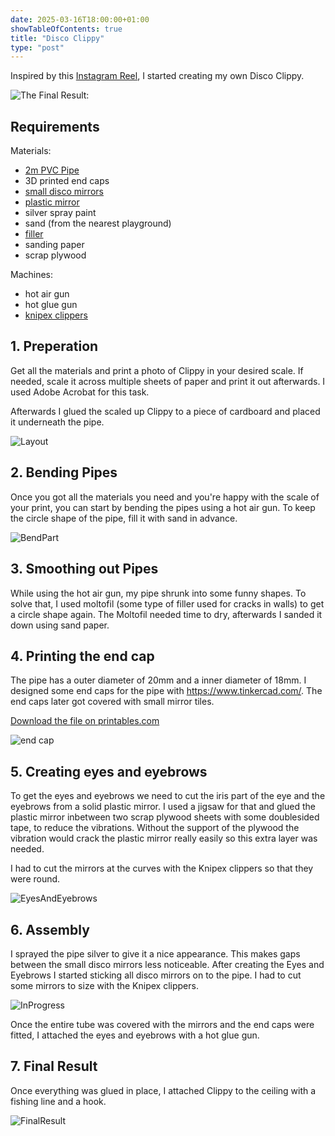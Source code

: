 ```yaml
---
date: 2025-03-16T18:00:00+01:00
showTableOfContents: true
title: "Disco Clippy"
type: "post"
---
```

Inspired by this [Instagram Reel](https://www.instagram.com/sophie_elinor/reel/C839FfTSy38/), I started creating my own Disco Clippy.

![The Final Result:](/media/disco-clippy/07-disco-clippy-final-result-02.gif)

## Requirements

Materials:
- [2m PVC Pipe](https://www.bauhaus.info/kabelschutzrohre/stangenrohr/p/12171597)
- 3D printed end caps
- [small disco mirrors](https://www.amazon.de/dp/B005569AH8)
- [plastic mirror](https://www.amazon.de/dp/B09MJYR3NY)
- silver spray paint
- sand (from the nearest playground)
- [filler](https://www.bauhaus.info/spachtelmassen/molto-schnelltrocken-moltofill/p/21251340)
- sanding paper
- scrap plywood

Machines:

- hot air gun
- hot glue gun
- [knipex clippers](https://www.knipex.com/products/electronics-pliers/electronic-super-knips/electronic-super-knips/7861125) 

## 1. Preperation

Get all the materials and print a photo of Clippy in your desired scale.
If needed, scale it across multiple sheets of paper and print it out afterwards.
I used Adobe Acrobat for this task.

Afterwards I glued the scaled up Clippy to a piece of cardboard and placed it underneath the pipe.

![Layout](/media/disco-clippy/01-disco-clippy-bend.jpeg)

## 2. Bending Pipes

Once you got all the materials you need and you're happy with the scale of your print, you can 
start by bending the pipes using a hot air gun.
To keep the circle shape of the pipe, fill it with sand in advance.

![BendPart](/media/disco-clippy/02-disco-clippy-bend.jpeg)

## 3. Smoothing out Pipes

While using the hot air gun, my pipe shrunk into some funny shapes. 
To solve that, I used moltofil (some type of filler used for cracks in walls) to get a circle shape again.
The Moltofil needed time to dry, afterwards I sanded it down using sand paper.

## 4. Printing the end cap

The pipe has a outer diameter of 20mm and a inner diameter of 18mm.
I designed some end caps for the pipe with https://www.tinkercad.com/. 
The end caps later got covered with small mirror tiles.

[Download the file on printables.com](https://www.printables.com/model/1231719-disco-clippy-end-cap)

![end cap](/media/disco-clippy/04-disco-clippy-end-cap.png)

## 5. Creating eyes and eyebrows

To get the eyes and eyebrows we need to cut the iris part of the eye and the eyebrows from a solid plastic mirror.
I used a jigsaw for that and glued the plastic mirror inbetween two scrap plywood sheets with some doublesided tape, to reduce the vibrations. Without the support of the plywood the vibration would crack the plastic mirror really easily so this extra layer was needed. 

I had to cut the mirrors at the curves with the Knipex clippers so that they were round.

![EyesAndEyebrows](/media/disco-clippy/03-disco-clippy-eyes-and-eyebrows.jpeg)

## 6. Assembly

I sprayed the pipe silver to give it a nice appearance. This makes gaps between the small disco mirrors less noticeable.
After creating the Eyes and Eyebrows I started sticking all disco mirrors on to the pipe.
I had to cut some mirrors to size with the Knipex clippers.

![InProgress](/media/disco-clippy/05-disco-clippy-progress.jpeg)

Once the entire tube was covered with the mirrors and the end caps were fitted, I attached the eyes and eyebrows with a hot glue gun.

## 7. Final Result

Once everything was glued in place, I attached Clippy to the ceiling with a fishing line and a hook.

![FinalResult](/media/disco-clippy/07-disco-clippy-final-result.gif)